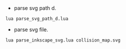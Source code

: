 ##

- parse svg path d.

```
lua parse_svg_path_d.lua
```

- parse svg file.
```
lua parse_inkscape_svg.lua collision_map.svg
```
